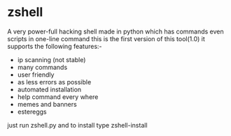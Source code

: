 # zshell
A very power-full hacking shell made in python which has commands even scripts in one-line command
this is the first version of this tool(1.0) it supports the following features:-
* ip scanning (not stable)
* many commands
* user friendly 
* as less errors as possible
* automated installation
* help command every where 
* memes and banners
* estereggs


just run zshell.py and to install type zshell-install

